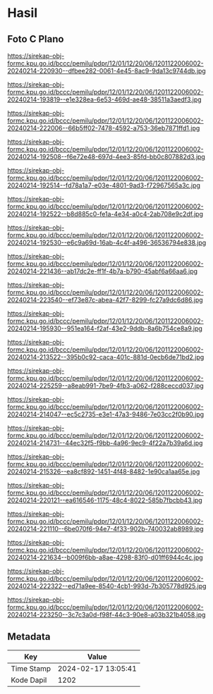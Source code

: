 # Hasil

## Foto C Plano

https://sirekap-obj-formc.kpu.go.id/bccc/pemilu/pdpr/12/01/12/20/06/1201122006002-20240214-220930--dfbee282-0061-4e45-8ac9-9da13c9744db.jpg

https://sirekap-obj-formc.kpu.go.id/bccc/pemilu/pdpr/12/01/12/20/06/1201122006002-20240214-193819--e1e328ea-6e53-469d-ae48-38511a3aedf3.jpg

https://sirekap-obj-formc.kpu.go.id/bccc/pemilu/pdpr/12/01/12/20/06/1201122006002-20240214-222006--66b5ff02-7478-4592-a753-36eb7871ffd1.jpg

https://sirekap-obj-formc.kpu.go.id/bccc/pemilu/pdpr/12/01/12/20/06/1201122006002-20240214-192508--f6e72e48-697d-4ee3-85fd-bb0c807882d3.jpg

https://sirekap-obj-formc.kpu.go.id/bccc/pemilu/pdpr/12/01/12/20/06/1201122006002-20240214-192514--fd78a1a7-e03e-4801-9ad3-f72967565a3c.jpg

https://sirekap-obj-formc.kpu.go.id/bccc/pemilu/pdpr/12/01/12/20/06/1201122006002-20240214-192522--b8d885c0-fe1a-4e34-a0c4-2ab708e9c2df.jpg

https://sirekap-obj-formc.kpu.go.id/bccc/pemilu/pdpr/12/01/12/20/06/1201122006002-20240214-192530--e6c9a69d-16ab-4c4f-a496-36536794e838.jpg

https://sirekap-obj-formc.kpu.go.id/bccc/pemilu/pdpr/12/01/12/20/06/1201122006002-20240214-221436--ab17dc2e-ff1f-4b7a-b790-45abf6a66aa6.jpg

https://sirekap-obj-formc.kpu.go.id/bccc/pemilu/pdpr/12/01/12/20/06/1201122006002-20240214-223540--ef73e87c-abea-42f7-8299-fc27a9dc6d86.jpg

https://sirekap-obj-formc.kpu.go.id/bccc/pemilu/pdpr/12/01/12/20/06/1201122006002-20240214-195930--951ea164-f2af-43e2-9ddb-8a6b754ce8a9.jpg

https://sirekap-obj-formc.kpu.go.id/bccc/pemilu/pdpr/12/01/12/20/06/1201122006002-20240214-213522--395b0c92-caca-401c-881d-0ecb6de71bd2.jpg

https://sirekap-obj-formc.kpu.go.id/bccc/pemilu/pdpr/12/01/12/20/06/1201122006002-20240214-225259--a8eab991-7be9-4fb3-a062-f288ceccd037.jpg

https://sirekap-obj-formc.kpu.go.id/bccc/pemilu/pdpr/12/01/12/20/06/1201122006002-20240214-214047--ec5c2735-e3e1-47a3-9486-7e03cc2f0b90.jpg

https://sirekap-obj-formc.kpu.go.id/bccc/pemilu/pdpr/12/01/12/20/06/1201122006002-20240214-214731--44ec32f5-f9bb-4a96-9ec9-4f22a7b39a6d.jpg

https://sirekap-obj-formc.kpu.go.id/bccc/pemilu/pdpr/12/01/12/20/06/1201122006002-20240214-215326--ea8cf892-1451-4f48-8482-1e90ca1aa65e.jpg

https://sirekap-obj-formc.kpu.go.id/bccc/pemilu/pdpr/12/01/12/20/06/1201122006002-20240214-220121--ea616546-1175-48c4-8022-585b7fbcbb43.jpg

https://sirekap-obj-formc.kpu.go.id/bccc/pemilu/pdpr/12/01/12/20/06/1201122006002-20240214-221110--6be070f6-94e7-4f33-902b-740032ab8989.jpg

https://sirekap-obj-formc.kpu.go.id/bccc/pemilu/pdpr/12/01/12/20/06/1201122006002-20240214-221634--b009f6bb-a8ae-4298-83f0-d01ff6944c4c.jpg

https://sirekap-obj-formc.kpu.go.id/bccc/pemilu/pdpr/12/01/12/20/06/1201122006002-20240214-222322--ed71a9ee-8540-4cb1-993d-7b305778d925.jpg

https://sirekap-obj-formc.kpu.go.id/bccc/pemilu/pdpr/12/01/12/20/06/1201122006002-20240214-223250--3c7c3a0d-f98f-44c3-90e8-a03b321b4058.jpg


## Metadata

| Key        | Value               |
| ---------- | ------------------- |
| Time Stamp | 2024-02-17 13:05:41 |
| Kode Dapil | 1202                |



